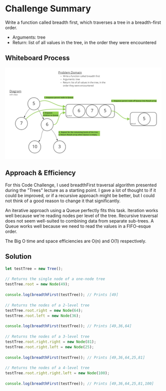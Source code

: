 # Challenge Summary

Write a function called breadth first, which traverses a tree in a breadth-first order.

- Arguments: tree
- Return: list of all values in the tree, in the order they were encountered

## Whiteboard Process

![My Whiteboard process](./challenge-17-whiteboard.jpg)

## Approach & Efficiency

For this Code Challenge, I used breadthFirst traversal algorithm presented during the "Trees" lecture as a starting point. I gave a lot of thought to if it could be improved, or if a recursive approach might be better, but I could not think of a good reason to change it that significantly.

An iterative approach using a Queue perfectly fits this task. Iteration works well because we're reading nodes per level of the tree. Recursive traversal does not seem well-suited to combining data from separate sub-trees. A Queue works well because we need to read the values in a FIFO-esque order.

The Big O time and space efficiencies are O(n) and O(1) respectively.

## Solution

```javascript
let testTree = new Tree();

// Returns the single node of a one-node tree
testTree.root = new Node(49);

console.log(breadthFirst(testTree)); // Prints [49]

// Returns the nodes of a 2-level tree
testTree.root.right = new Node(64);
testTree.root.left = new Node(36);

console.log(breadthFirst(testTree)); // Prints [49,36,64]

// Returns the nodes of a 3-level tree
testTree.root.right.right = new Node(81);
testTree.root.right.left = new Node(25);

console.log(breadthFirst(testTree)); // Prints [49,36,64,25,81]

// Returns the nodes of a 4-level tree
testTree.root.right.right.left = new Node(100);

console.log(breadthFirst(testTree)); // Prints [49,36,64,25,81,100]
```
